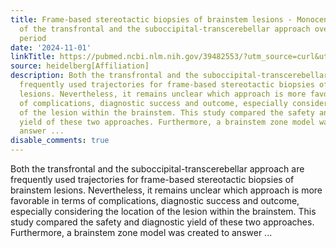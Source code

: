 ```yaml
---
title: Frame-based stereotactic biopsies of brainstem lesions - Monocentric comparison
  of the transfrontal and the suboccipital-transcerebellar approach over a 16-year
  period
date: '2024-11-01'
linkTitle: https://pubmed.ncbi.nlm.nih.gov/39482553/?utm_source=curl&utm_medium=rss&utm_campaign=pubmed-2&utm_content=1FakS-2QOkCT8HsMOQP1bCRQ4YzyumYOmxmF0moLsQ3dFB1E9V&fc=20220326224207&ff=20241102200737&v=2.18.0.post9+e462414
source: heidelberg[Affiliation]
description: Both the transfrontal and the suboccipital-transcerebellar approach are
  frequently used trajectories for frame-based stereotactic biopsies of brainstem
  lesions. Nevertheless, it remains unclear which approach is more favorable in terms
  of complications, diagnostic success and outcome, especially considering the location
  of the lesion within the brainstem. This study compared the safety and diagnostic
  yield of these two approaches. Furthermore, a brainstem zone model was created to
  answer ...
disable_comments: true
---
```

Both the transfrontal and the suboccipital-transcerebellar approach are frequently used trajectories for frame-based stereotactic biopsies of brainstem lesions. Nevertheless, it remains unclear which approach is more favorable in terms of complications, diagnostic success and outcome, especially considering the location of the lesion within the brainstem. This study compared the safety and diagnostic yield of these two approaches. Furthermore, a brainstem zone model was created to answer ...